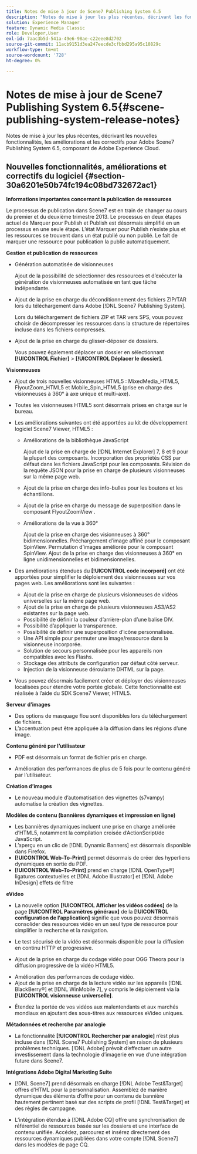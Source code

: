 ```yaml
---
title: Notes de mise à jour de Scene7 Publishing System 6.5
description: "Notes de mise à jour les plus récentes, décrivant les fonctionnalités, améliorations et correctifs les plus récents d’Adobe Scene7 Publishing System 6.5, composant de la solution Adobe Experience Manager dans Adobe Experience Cloud."
solution: Experience Manager
feature: Dynamic Media Classic
role: Developer,User
exl-id: 7aac3b5d-541a-49e6-98ae-c22eee8d2702
source-git-commit: 11acb9151d3ea247eecde3cfbbd295a95c10829c
workflow-type: tm+mt
source-wordcount: '728'
ht-degree: 0%

---
```


# Notes de mise à jour de Scene7 Publishing System 6.5{#scene-publishing-system-release-notes}

Notes de mise à jour les plus récentes, décrivant les nouvelles fonctionnalités, les améliorations et les correctifs pour Adobe Scene7 Publishing System 6.5, composant de Adobe Experience Cloud.

## Nouvelles fonctionnalités, améliorations et correctifs du logiciel {#section-30a6201e50b74fc194c08bd732672ac1}

**Informations importantes concernant la publication de ressources**

Le processus de publication dans Scene7 est en train de changer au cours du premier et du deuxième trimestre 2013. Le processus en deux étapes actuel de Marquer pour Publish et Publish est désormais simplifié en un processus en une seule étape. L’état Marquer pour Publish n’existe plus et les ressources se trouvent dans un état publié ou non publié. Le fait de marquer une ressource pour publication la publie automatiquement.

**Gestion et publication de ressources**

* Génération automatisée de visionneuses

  Ajout de la possibilité de sélectionner des ressources et d’exécuter la génération de visionneuses automatisée en tant que tâche indépendante.
* Ajout de la prise en charge du déconditionnement des fichiers ZIP/TAR lors du téléchargement dans Adobe [!DNL Scene7 Publishing System].

  Lors du téléchargement de fichiers ZIP et TAR vers SPS, vous pouvez choisir de décompresser les ressources dans la structure de répertoires incluse dans les fichiers compressés.

* Ajout de la prise en charge du glisser-déposer de dossiers.

  Vous pouvez également déplacer un dossier en sélectionnant **[!UICONTROL Fichier]** > **[!UICONTROL Déplacer le dossier]**.

**Visionneuses**

* Ajout de trois nouvelles visionneuses HTML5 : MixedMedia_HTML5, FlyoutZoom_HTML5 et Mobile_Spin_HTML5 (prise en charge des visionneuses à 360° à axe unique et multi-axe).
<!-- 
  [More information](http://help.adobe.com/en_US/scene7/using/WS6E593DEA-7D81-4cd6-84B0-85E8BB274176.html#WS1c46793299cf21d77e926d1613177f0a020-8000.html).  -->
* Toutes les visionneuses HTML5 sont désormais prises en charge sur le bureau.

<!--   [More information](http://help.adobe.com/en_US/scene7/using/WS6E593DEA-7D81-4cd6-84B0-85E8BB274176.html#WS1c46793299cf21d77e926d1613177f0a020-8000.html). -->
* Les améliorations suivantes ont été apportées au kit de développement logiciel Scene7 Viewer, HTML5 :

   * Améliorations de la bibliothèque JavaScript

     Ajout de la prise en charge de [!DNL Internet Explorer] 7, 8 et 9 pour la plupart des composants. Incorporation des propriétés CSS par défaut dans les fichiers JavaScript pour les composants. Révision de la requête JSON pour la prise en charge de plusieurs visionneuses sur la même page web.

   * Ajout de la prise en charge des info-bulles pour les boutons et les échantillons.
   * Ajout de la prise en charge du message de superposition dans le composant FlyoutZoomView .
   * Améliorations de la vue à 360°

     Ajout de la prise en charge des visionneuses à 360° bidimensionnelles. Préchargement d’image affiné pour le composant SpinView. Permutation d’images améliorée pour le composant SpinView. Ajout de la prise en charge des visionneuses à 360° en ligne unidimensionnelles et bidimensionnelles.

* Des améliorations étendues du **[!UICONTROL code incorporé]** ont été apportées pour simplifier le déploiement des visionneuses sur vos pages web. Les améliorations sont les suivantes :

   * Ajout de la prise en charge de plusieurs visionneuses de vidéos universelles sur la même page web.
   * Ajout de la prise en charge de plusieurs visionneuses AS3/AS2 existantes sur la page web.
   * Possibilité de définir la couleur d’arrière-plan d’une balise DIV.
   * Possibilité d’appliquer la transparence.
   * Possibilité de définir une superposition d’icône personnalisée.
   * Une API simple pour permuter une image/ressource dans la visionneuse incorporée.
   * Solution de secours personnalisée pour les appareils non compatibles avec les Flashs.
   * Stockage des attributs de configuration par défaut côté serveur.
   * Injection de la visionneuse déroulante DHTML sur la page.

* Vous pouvez désormais facilement créer et déployer des visionneuses localisées pour étendre votre portée globale. Cette fonctionnalité est réalisée à l’aide du SDK Scene7 Viewer, HTML5.

**Serveur d’images**

* Des options de masquage flou sont disponibles lors du téléchargement de fichiers.
* L’accentuation peut être appliquée à la diffusion dans les régions d’une image.

**Contenu généré par l’utilisateur**

* PDF est désormais un format de fichier pris en charge.

<!--   [More information](http://help.adobe.com/en_US/scene7/using/WSe8b0455615e2dc47-2df907a712f31201b35-8000.html).  -->
* Amélioration des performances de plus de 5 fois pour le contenu généré par l’utilisateur.

**Création d’images**

* Le nouveau module d’automatisation des vignettes (s7vampy) automatise la création des vignettes.

**Modèles de contenu (bannières dynamiques et impression en ligne)**

* Les bannières dynamiques incluent une prise en charge améliorée d’HTML5, notamment la compilation croisée d’ActionScript/de JavaScript.
* L’aperçu en un clic de [!DNL Dynamic Banners] est désormais disponible dans Firefox.
* **[!UICONTROL Web-To-Print]** permet désormais de créer des hyperliens dynamiques en sortie du PDF.
* **[!UICONTROL Web-To-Print]** prend en charge [!DNL OpenType®] ligatures contextuelles et [!DNL Adobe Illustrator] et [!DNL Adobe InDesign] effets de filtre

**eVideo**

* La nouvelle option **[!UICONTROL Afficher les vidéos codées]** de la page **[!UICONTROL Paramètres généraux]** de la **[!UICONTROL configuration de l’application]** signifie que vous pouvez désormais consolider des ressources vidéo en un seul type de ressource pour simplifier la recherche et la navigation.

<!--   [More information](http://help.adobe.com/en_US/scene7/using/WSCCBA9D3A-06A3-4f29-AF6B-36CBB2A655F1.html).  -->

* Le test sécurisé de la vidéo est désormais disponible pour la diffusion en continu HTTP et progressive.

<!--   [More information](http://help.adobe.com/en_US/scene7/using/WSd968ca97bf01df72-5efde3a123268dd80f5-8000.html). -->
* Ajout de la prise en charge du codage vidéo pour OGG Theora pour la diffusion progressive de la vidéo HTML5.

<!--   [More information](http://help.adobe.com/en_US/scene7/using/WSE86ACF2B-BD50-4c48-A1D7-9CD4405B62D0.html#WS1c46793299cf21d7-39fae9c1131ba8968f7-7fff.html). -->
* Amélioration des performances de codage vidéo.
* Ajout de la prise en charge de la lecture vidéo sur les appareils [!DNL BlackBerry®] et [!DNL WinMobile 7], y compris le déploiement via la **[!UICONTROL visionneuse universelle]**.

<!--   [More information](http://help.adobe.com/en_US/scene7/using/WS6E593DEA-7D81-4cd6-84B0-85E8BB274176.html#WS1c46793299cf21d77e926d1613177f0a020-8000.html) or the [eVideo chapter](http://help.adobe.com/en_US/scene7/using/WS53492AE1-6029-45d8-BF80-F4B5CF33EB08.html). -->

* Étendez la portée de vos vidéos aux malentendants et aux marchés mondiaux en ajoutant des sous-titres aux ressources eVideo uniques.

<!--   See [More information](http://help.adobe.com/en_US/scene7/using/WS98ca2e6790647c06-6f6f53e137b959f094-8000.html). -->

**Métadonnées et recherche par analogie**

* La fonctionnalité **[!UICONTROL Rechercher par analogie]** n’est plus incluse dans [!DNL Scene7 Publishing System] en raison de plusieurs problèmes techniques. [!DNL Adobe] prévoit d’effectuer un autre investissement dans la technologie d’imagerie en vue d’une intégration future dans Scene7.

**Intégrations Adobe Digital Marketing Suite**

* [!DNL Scene7] prend désormais en charge [!DNL Adobe Test&Target] offres d’HTML pour la personnalisation. Assemblez de manière dynamique des éléments d’offre pour un contenu de bannière hautement pertinent basé sur des scripts de profil [!DNL Test&Target] et des règles de campagne.

* L’intégration étendue à [!DNL Adobe CQ] offre une synchronisation de référentiel de ressources basée sur les dossiers et une interface de contenu unifiée. Accédez, parcourez et insérez directement des ressources dynamiques publiées dans votre compte [!DNL Scene7] dans les modèles de page CQ.
